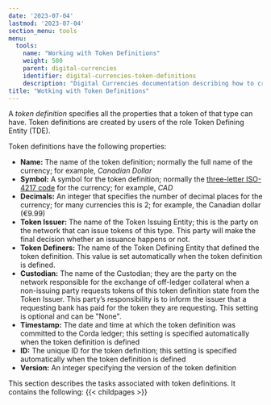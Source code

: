 ```yaml
---
date: '2023-07-04'
lastmod: '2023-07-04'
section_menu: tools
menu:
  tools:
    name: "Working with Token Definitions"
    weight: 500
    parent: digital-currencies
    identifier: digital-currencies-token-definitions
    description: "Digital Currencies documentation describing how to create token definitions via the GUI"
title: "Wotking with Token Definitions"
---
```


A *token definition* specifies all the properties that a token of that type can have. Token definitions are created by users of the role Token Defining Entity (TDE). 

Token definitions have the following properties:

* **Name:** The name of the token definition; normally the full name of the currency; for example, *Canadian Dollar*
* **Symbol:** A symbol for the token definition; normally the [three-letter ISO-4217 code](https://en.wikipedia.org/wiki/ISO_4217) for the currency; for example, *CAD*
* **Decimals:** An integer that specifies the number of decimal places for the currency; for many currencies this is 2; for example, the Canadian dollar (€9.99)
* **Token Issuer:** The name of the Token Issuing Entity; this is the party on the network that can issue tokens of this type.  This party will make the final decision whether an issuance happens or not. <!-- only one in initial release -->
* **Token Definers:** The name of the Token Defining Entity that defined the token definition. This value is set automatically when the token definition is defined.
* **Custodian:** The name of the Custodian; they are the party on the network responsible for the exchange of off-ledger collateral when a non-issuing party requests tokens of this token definition state from the Token Issuer. This party’s responsibility is to inform the issuer that a requesting bank has paid for the token they are requesting. This setting is optional and can be "None".
* **Timestamp:** The date and time at which the token definition was committed to the Corda ledger; this setting is specified automatically when the token definition is defined
* **ID:** The unique ID for the token definition; this setting is specified automatically when the token definition is defined
* **Version:** An integer specifying the version of the token definition

This section describes the tasks associated with token definitions. It contains the following:
{{< childpages >}}